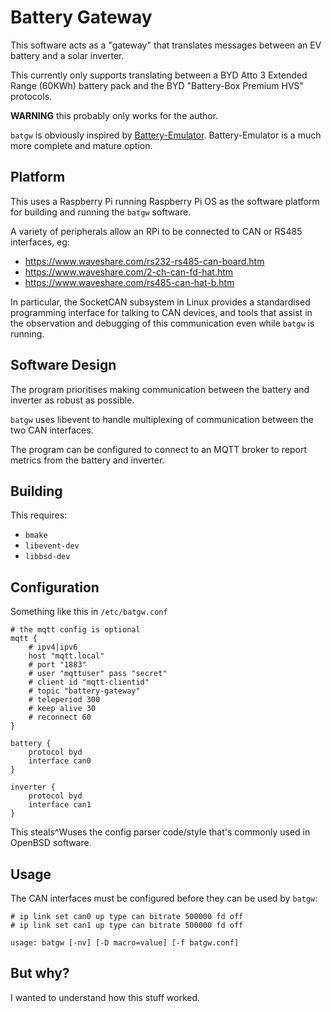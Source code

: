 # Battery Gateway

This software acts as a "gateway" that translates messages between an
EV battery and a solar inverter.

This currently only supports translating between a BYD Atto 3 Extended
Range (60KWh) battery pack and the BYD "Battery-Box Premium HVS"
protocols.

**WARNING** this probably only works for the author.

`batgw` is obviously inspired by
[Battery-Emulator](https://github.com/dalathegreat/Battery-Emulator/).
Battery-Emulator is a much more complete and mature option.

## Platform

This uses a Raspberry Pi running Raspberry Pi OS as the software platform
for building and running the `batgw` software.

A variety of peripherals allow an RPi to be connected to CAN or RS485
interfaces, eg:

- https://www.waveshare.com/rs232-rs485-can-board.htm
- https://www.waveshare.com/2-ch-can-fd-hat.htm
- https://www.waveshare.com/rs485-can-hat-b.htm

In particular, the SocketCAN subsystem in Linux provides a standardised
programming interface for talking to CAN devices, and tools that assist
in the observation and debugging of this communication even while
`batgw` is running.

## Software Design

The program prioritises making communication between the battery and
inverter as robust as possible.

`batgw` uses libevent to handle multiplexing of communication between
the two CAN interfaces.

The program can be configured to connect to an MQTT broker to report
metrics from the battery and inverter.

## Building

This requires:

- `bmake`
- `libevent-dev`
- `libbsd-dev`

## Configuration

Something like this in `/etc/batgw.conf`

```
# the mqtt config is optional
mqtt {
	# ipv4|ipv6
	host "mqtt.local"
	# port "1883"
	# user "mqttuser" pass "secret"
	# client id "mqtt-clientid"
	# topic "battery-gateway"
	# teleperiod 300
	# keep alive 30
	# reconnect 60
}

battery {
	protocol byd
	interface can0
}

inverter {
	protocol byd
	interface can1
}
```

This steals^Wuses the config parser code/style that's commonly used in
OpenBSD software.

## Usage

The CAN interfaces must be configured before they can be used by `batgw`:

```
# ip link set can0 up type can bitrate 500000 fd off
# ip link set can1 up type can bitrate 500000 fd off
```

```
usage: batgw [-nv] [-D macro=value] [-f batgw.conf]
```

## But why?

I wanted to understand how this stuff worked.
